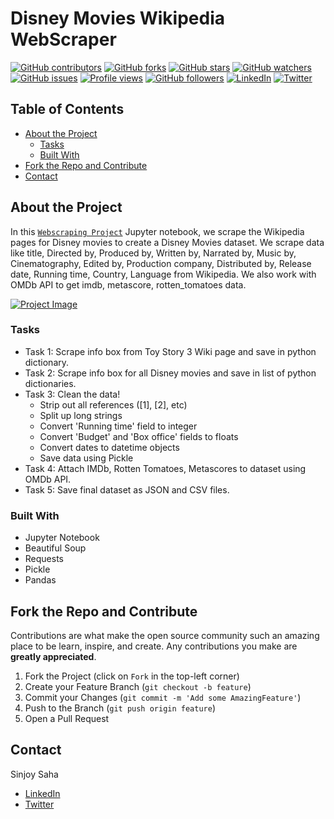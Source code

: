 # Disney Movies Wikipedia WebScraper

[![GitHub contributors](https://img.shields.io/github/contributors/sinjoysaha/Disney-Movies-Wiki-WebScraper.svg)](https://GitHub.com/sinjoysaha/Disney-Movies-Wiki-WebScraper/graphs/contributors/)
[![GitHub forks](https://img.shields.io/github/forks/sinjoysaha/Disney-Movies-Wiki-WebScraper.svg)](https://GitHub.com/sinjoysaha/Disney-Movies-Wiki-WebScraper/network/)
[![GitHub stars](https://img.shields.io/github/stars/sinjoysaha/Disney-Movies-Wiki-WebScraper.svg)](https://GitHub.com/sinjoysaha/Disney-Movies-Wiki-WebScraper/stargazers/)
[![GitHub watchers](https://img.shields.io/github/watchers/sinjoysaha/Disney-Movies-Wiki-WebScraper.svg)](https://GitHub.com/sinjoysaha/Disney-Movies-Wiki-WebScraper/watchers/)
[![GitHub issues](https://img.shields.io/github/issues/sinjoysaha/Disney-Movies-Wiki-WebScraper.svg)](https://GitHub.com/sinjoysaha/Disney-Movies-Wiki-WebScraper/issues/)
[![Profile views](https://gpvc.arturio.dev/sinjoysaha)](https://GitHub.com/sinjoysaha/)
[![GitHub followers](https://img.shields.io/github/followers/sinjoysaha.svg)](https://github.com/sinjoysaha?tab=followers)
[![LinkedIn](https://img.shields.io/badge/-LinkedIn-black.svg?style=flat-square&logo=linkedin&color=545454)](https://linkedin.com/in/sinjoysaha)
[![Twitter](https://img.shields.io/badge/-Twitter-blue.svg?style=flat-square&logo=twitter&color=b3e0ff)](https://twitter.com/SinjoySaha)

## Table of Contents

* [About the Project](#about-the-project)
  * [Tasks](#tasks)
  * [Built With](#built-with)
* [Fork the Repo and Contribute](#Fork-the-Repo-and-Contribute)
* [Contact](#contact)

## About the Project

In this [`Webscraping Project`](https://github.com/sinjoysaha/Disney-Movies-Wiki-WebScraper) Jupyter notebook, we scrape the Wikipedia pages for Disney movies to create a Disney Movies dataset. We scrape data like title, Directed by, Produced by, Written by, Narrated by,  Music by, Cinematography, Edited by, Production company, Distributed by, Release date, Running time, Country, Language from Wikipedia. We also work with OMDb API to get imdb, metascore, rotten_tomatoes data.

[![Project Image](docs/images/Disney-Movies-Wiki-WebScraper-projectimage.png)](https://github.com/sinjoysaha/Disney-Movies-Wiki-WebScraper)

### Tasks

* Task 1: Scrape info box from Toy Story 3 Wiki page and save in python dictionary.
* Task 2: Scrape info box for all Disney movies and save in list of python dictionaries.
* Task 3: Clean the data!
  - Strip out all references ([1], [2], etc)
  - Split up long strings
  - Convert 'Running time' field to integer
  - Convert 'Budget' and 'Box office' fields to floats
  - Convert dates to datetime objects
  - Save data using Pickle
* Task 4: Attach IMDb, Rotten Tomatoes, Metascores to dataset using OMDb API.
* Task 5: Save final dataset as JSON and CSV files.

### Built With

* Jupyter Notebook
* Beautiful Soup
* Requests
* Pickle
* Pandas

## Fork the Repo and Contribute

Contributions are what make the open source community such an amazing place to be learn, inspire, and create. Any contributions you make are **greatly appreciated**.

1. Fork the Project (click on `Fork` in the top-left corner)
2. Create your Feature Branch (`git checkout -b feature`)
3. Commit your Changes (`git commit -m 'Add some AmazingFeature'`)
4. Push to the Branch (`git push origin feature`)
5. Open a Pull Request

## Contact

Sinjoy Saha 
  * [LinkedIn](https://linkedin.com/in/sinjoysaha)
  * [Twitter](https://twitter.com/SinjoySaha)

